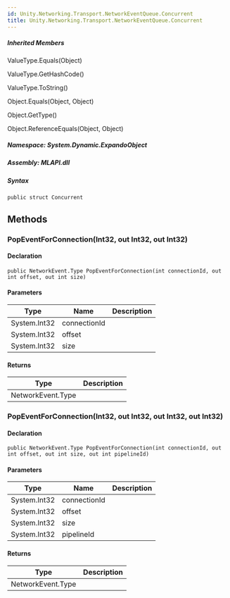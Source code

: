 ```yaml
---  
id: Unity.Networking.Transport.NetworkEventQueue.Concurrent  
title: Unity.Networking.Transport.NetworkEventQueue.Concurrent  
---
```


<div class="markdown level0 summary">

</div>

<div class="markdown level0 conceptual">

</div>

<div class="inheritedMembers">

##### Inherited Members

<div>

ValueType.Equals(Object)

</div>

<div>

ValueType.GetHashCode()

</div>

<div>

ValueType.ToString()

</div>

<div>

Object.Equals(Object, Object)

</div>

<div>

Object.GetType()

</div>

<div>

Object.ReferenceEquals(Object, Object)

</div>

</div>

##### **Namespace**: System.Dynamic.ExpandoObject

##### **Assembly**: MLAPI.dll

##### Syntax

    public struct Concurrent

## Methods 

### PopEventForConnection(Int32, out Int32, out Int32)

<div class="markdown level1 summary">

</div>

<div class="markdown level1 conceptual">

</div>

#### Declaration

    public NetworkEvent.Type PopEventForConnection(int connectionId, out int offset, out int size)

#### Parameters

| Type         | Name         | Description |
|--------------|--------------|-------------|
| System.Int32 | connectionId |             |
| System.Int32 | offset       |             |
| System.Int32 | size         |             |

#### Returns

| Type              | Description |
|-------------------|-------------|
| NetworkEvent.Type |             |

### PopEventForConnection(Int32, out Int32, out Int32, out Int32)

<div class="markdown level1 summary">

</div>

<div class="markdown level1 conceptual">

</div>

#### Declaration

    public NetworkEvent.Type PopEventForConnection(int connectionId, out int offset, out int size, out int pipelineId)

#### Parameters

| Type         | Name         | Description |
|--------------|--------------|-------------|
| System.Int32 | connectionId |             |
| System.Int32 | offset       |             |
| System.Int32 | size         |             |
| System.Int32 | pipelineId   |             |

#### Returns

| Type              | Description |
|-------------------|-------------|
| NetworkEvent.Type |             |
